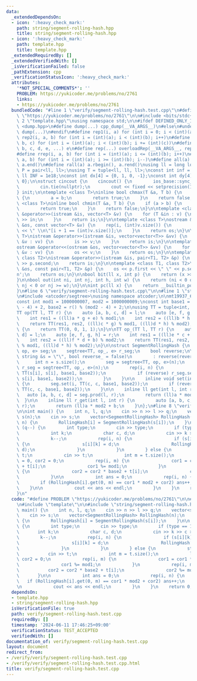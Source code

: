 ```yaml
---
data:
  _extendedDependsOn:
  - icon: ':heavy_check_mark:'
    path: string/segment-rolling-hash.hpp
    title: string/segment-rolling-hash.hpp
  - icon: ':heavy_check_mark:'
    path: template.hpp
    title: template.hpp
  _extendedRequiredBy: []
  _extendedVerifiedWith: []
  _isVerificationFailed: false
  _pathExtension: cpp
  _verificationStatusIcon: ':heavy_check_mark:'
  attributes:
    '*NOT_SPECIAL_COMMENTS*': ''
    PROBLEM: https://yukicoder.me/problems/no/2761
    links:
    - https://yukicoder.me/problems/no/2761
  bundledCode: "#line 1 \"verify/segment-rolling-hash.test.cpp\"\n#define PROBLEM\
    \ \"https://yukicoder.me/problems/no/2761\"\n\n#include <bits/stdc++.h>\n\n#line\
    \ 2 \"template.hpp\"\nusing namespace std;\n\n#ifdef DEFINED_ONLY_IN_LOCAL\n#include\
    \ <dump.hpp>\n#define dump(...) cpp_dump(__VA_ARGS__)\n#else\n#undef dump\n#define\
    \ dump(...)\n#endif\n#define rep1(i, a) for (int i = 0; i < (int)(a); i++)\n#define\
    \ rep2(i, a, b) for (int i = (int)(a); i < (int)(b); i++)\n#define rep3(i, a,\
    \ b, c) for (int i = (int)(a); i < (int)(b); i += (int)(c))\n#define overloadRep(a,\
    \ b, c, d, e, ...) e\n#define rep(...) overloadRep(__VA_ARGS__, rep3, rep2, rep1)(__VA_ARGS__)\n\
    #define rrep(i, a, b) for (int i = (int)(a); i <= (int)(b); i++)\n#define drep(i,\
    \ a, b) for (int i = (int)(a); i >= (int)(b); i--)\n#define all(a) a.begin(),\
    \ a.end()\n#define rall(a) a.rbegin(), a.rend()\nusing ll = long long;\nusing\
    \ P = pair<ll, ll>;\nusing T = tuple<ll, ll, ll>;\nconst int inf = 1e9;\nconst\
    \ ll INF = 1e18;\nconst int dx[4] = {0, 1, 0, -1};\nconst int dy[4] = {1, 0, -1,\
    \ 0};\n\nstruct cincout {\n    cincout() {\n        ios_base::sync_with_stdio(false);\n\
    \        cin.tie(nullptr);\n        cout << fixed << setprecision(15);\n    }\n\
    } init;\n\ntemplate <class T>\ninline bool chmax(T &a, T b) {\n    if (a < b)\
    \ {\n        a = b;\n        return true;\n    }\n    return false;\n}\n\ntemplate\
    \ <class T>\ninline bool chmin(T &a, T b) {\n    if (a > b) {\n        a = b;\n\
    \        return true;\n    }\n    return false;\n}\n\ntemplate <class T>\nistream\
    \ &operator>>(istream &is, vector<T> &v) {\n    for (T &in : v) {\n        is\
    \ >> in;\n    }\n    return is;\n}\n\ntemplate <class T>\nostream &operator<<(ostream\
    \ &os, const vector<T> &v) {\n    rep(i, (int)v.size()) {\n        os << v[i]\
    \ << \" \\n\"[i + 1 == (int)v.size()];\n    }\n    return os;\n}\n\ntemplate <class\
    \ T>\nistream &operator>>(istream &is, vector<vector<T>> &vv) {\n    for (vector<T>\
    \ &v : vv) {\n        is >> v;\n    }\n    return is;\n}\n\ntemplate <class T>\n\
    ostream &operator<<(ostream &os, vector<vector<T>> &vv) {\n    for (vector<T>\
    \ &v : vv) {\n        os << v;\n    }\n    return os;\n}\n\ntemplate <class T1,\
    \ class T2>\nistream &operator>>(istream &is, pair<T1, T2> &p) {\n    is >> p.first\
    \ >> p.second;\n    return is;\n}\n\ntemplate <class T1, class T2>\nostream &operator<<(ostream\
    \ &os, const pair<T1, T2> &p) {\n    os << p.first << \" \" << p.second << '\\\
    n';\n    return os;\n}\n\nbool bit(ll x, int p) {\n    return (x >> p) & 1;\n\
    }\n\nbool out(int ni, int nj, int h, int w) {\n    return (ni < 0 or ni >= h or\
    \ nj < 0 or nj >= w);\n}\n\nint pc(ll x) {\n    return __builtin_popcountll(x);\n\
    }\n#line 6 \"verify/segment-rolling-hash.test.cpp\"\n\n#line 1 \"string/segment-rolling-hash.hpp\"\
    \n#include <atcoder/segtree>\nusing namespace atcoder;\n\nmt19937_64 r(time(0));\n\
    const int mod1 = 1000000007, mod2 = 1000000009;\nconst int base1 = r() % (mod1\
    \ - 4) + 2, base2 = r() % (mod2 - 4) + 2;\n\nusing TT = tuple<int, int, int, int>;\n\
    TT op(TT l, TT r) {\n    auto [a, b, c, d] = l;\n    auto [e, f, g, h] = r;\n\
    \    int res1 = ((ll)a * g + e) % mod1;\n    int res2 = ((ll)b * h + f) % mod2;\n\
    \    return TT(res1, res2, ((ll)c * g) % mod1, ((ll)d * h) % mod2);\n}\nTT e()\
    \ {\n    return TT(0, 0, 1, 1);\n}\n\nTT op_(TT l, TT r) {\n    auto [a, b, c,\
    \ d] = l;\n    auto [e, f, g, h] = r;\n    int res1 = ((ll)e * c + a) % mod1;\n\
    \    int res2 = ((ll)f * d + b) % mod2;\n    return TT(res1, res2, ((ll)c * g)\
    \ % mod1, ((ll)d * h) % mod2);\n}\n\nstruct SegmentRollingHash {\n    segtree<TT,\
    \ op, e> seg;\n    segtree<TT, op_, e> r_seg;\n    bool reverse;\n\n    SegmentRollingHash(const\
    \ string &s = \"\", bool reverse_ = false)\n        : reverse(reverse_) {\n  \
    \      int n = s.size();\n        seg = segtree<TT, op, e>(n);\n        if (reverse)\
    \ r_seg = segtree<TT, op_, e>(n);\n        rep(i, n) {\n            seg.set(i,\
    \ TT(s[i], s[i], base1, base2));\n            if (reverse) r_seg.set(i, TT(s[i],\
    \ s[i], base1, base2));\n        }\n    }\n\n    inline void set(int i, char c)\
    \ {\n        seg.set(i, TT(c, c, base1, base2));\n        if (reverse) r_seg.set(i,\
    \ TT(c, c, base1, base2));\n    }\n\n    inline ll get(int l, int r) {\n     \
    \   auto [a, b, c, d] = seg.prod(l, r);\n        return (ll)a * mod2 + b;\n  \
    \  }\n\n    inline ll r_get(int l, int r) {\n        auto [a, b, c, d] = r_seg.prod(l,\
    \ r);\n        return (ll)a * mod2 + b;\n    }\n};\n#line 8 \"verify/segment-rolling-hash.test.cpp\"\
    \n\nint main() {\n    int n, l, q;\n    cin >> n >> l >> q;\n    vector<string>\
    \ s(n);\n    cin >> s;\n    vector<SegmentRollingHash> RollingHash(n);\n    rep(i,\
    \ n) {\n        RollingHash[i] = SegmentRollingHash(s[i]);\n    }\n\n    while\
    \ (q--) {\n        int type;\n        cin >> type;\n        if (type == 1) {\n\
    \            int k;\n            char c, d;\n            cin >> k >> c >> d;\n\
    \            k--;\n            rep(i, n) {\n                if (s[i][k] == c)\
    \ {\n                    s[i][k] = d;\n                    RollingHash[i].set(k,\
    \ d);\n                }\n            }\n        } else {\n            string\
    \ t;\n            cin >> t;\n            int m = t.size();\n            ll cor1\
    \ = 0, cor2 = 0;\n            rep(i, m) {\n                cor1 = cor1 * base1\
    \ + t[i];\n                cor1 %= mod1;\n            }\n            rep(i, m)\
    \ {\n                cor2 = cor2 * base2 + t[i];\n                cor2 %= mod2;\n\
    \            }\n\n            int ans = 0;\n            rep(i, n) {\n        \
    \        if (RollingHash[i].get(0, m) == cor1 * mod2 + cor2) ans++;\n        \
    \    }\n\n            cout << ans << endl;\n        }\n    }\n    return 0;\n\
    }\n"
  code: "#define PROBLEM \"https://yukicoder.me/problems/no/2761\"\n\n#include <bits/stdc++.h>\n\
    \n#include \"template\"\n\n#include \"string/segment-rolling-hash.hpp\"\n\nint\
    \ main() {\n    int n, l, q;\n    cin >> n >> l >> q;\n    vector<string> s(n);\n\
    \    cin >> s;\n    vector<SegmentRollingHash> RollingHash(n);\n    rep(i, n)\
    \ {\n        RollingHash[i] = SegmentRollingHash(s[i]);\n    }\n\n    while (q--)\
    \ {\n        int type;\n        cin >> type;\n        if (type == 1) {\n     \
    \       int k;\n            char c, d;\n            cin >> k >> c >> d;\n    \
    \        k--;\n            rep(i, n) {\n                if (s[i][k] == c) {\n\
    \                    s[i][k] = d;\n                    RollingHash[i].set(k, d);\n\
    \                }\n            }\n        } else {\n            string t;\n \
    \           cin >> t;\n            int m = t.size();\n            ll cor1 = 0,\
    \ cor2 = 0;\n            rep(i, m) {\n                cor1 = cor1 * base1 + t[i];\n\
    \                cor1 %= mod1;\n            }\n            rep(i, m) {\n     \
    \           cor2 = cor2 * base2 + t[i];\n                cor2 %= mod2;\n     \
    \       }\n\n            int ans = 0;\n            rep(i, n) {\n             \
    \   if (RollingHash[i].get(0, m) == cor1 * mod2 + cor2) ans++;\n            }\n\
    \n            cout << ans << endl;\n        }\n    }\n    return 0;\n}"
  dependsOn:
  - template.hpp
  - string/segment-rolling-hash.hpp
  isVerificationFile: true
  path: verify/segment-rolling-hash.test.cpp
  requiredBy: []
  timestamp: '2024-06-11 17:46:25+09:00'
  verificationStatus: TEST_ACCEPTED
  verifiedWith: []
documentation_of: verify/segment-rolling-hash.test.cpp
layout: document
redirect_from:
- /verify/verify/segment-rolling-hash.test.cpp
- /verify/verify/segment-rolling-hash.test.cpp.html
title: verify/segment-rolling-hash.test.cpp
---
```

